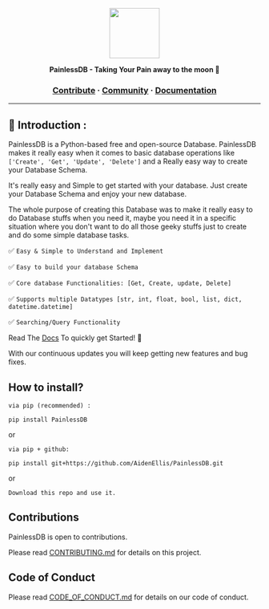 <a href="https://github.com/AidenEllis/Cligo"><p align="center"></a>
<img height=100 src="https://upstorage.pythonanywhere.com/api/storage/file/its_sakib/Public/Github/PainlessDB/pldb_1_320.png"/>


<p align="center">
  <strong>PainlessDB - Taking Your Pain away to the moon 🚀</strong>
</p>

<h3 align="center">
  <a href="https://github.com/AidenEllis/PainlessDB/blob/main/CONTRIBUTING.md">Contribute</a>
  <span> · </span>
  <a href="https://discord.gg/aw35Kb7uE7">Community</a>
  <span> · </span>
  <a href="https://github.com/AidenEllis/PainlessDB/tree/main/docs">Documentation</a>
</h3>

---

## 🎫 Introduction :
PainlessDB is a Python-based free and open-source Database. PainlessDB makes 
it really easy when it comes to basic database operations like 
`['Create', 'Get', 'Update', 'Delete']` and a Really easy way to create your 
Database Schema.

It's really easy and Simple to get started with your database. Just create your 
Database Schema and enjoy your new database.

The whole purpose of creating this Database was to make it really easy to do Database 
stuffs when you need it, maybe you need it in a specific situation where you don't 
want to do all those geeky stuffs just to create and do some simple database tasks.

✅ `Easy & Simple to Understand and Implement`

✅ `Easy to build your database Schema`

✅ `Core database Functionalities: [Get, Create, update, Delete]`

✅ `Supports multiple Datatypes [str, int, float, bool, list, dict, datetime.datetime]`

✅ `Searching/Query Functionality`

Read The [Docs](https://github.com/AidenEllis/PainlessDB/tree/main/docs) To quickly get Started! 🍰

With our continuous updates you will keep getting new features and bug fixes.

## How to install?
`via pip (recommended) :`
```commandline
pip install PainlessDB
```

or

`via pip + github:`
```commandline
pip install git+https://github.com/AidenEllis/PainlessDB.git
```

or

```
Download this repo and use it.
```

## Contributions

PainlessDB is open to contributions.

Please read [CONTRIBUTING.md](https://github.com/AidenEllis/Cligo/blob/main/CONTRIBUTING.md) for details on this project.

## Code of Conduct

Please read [CODE_OF_CONDUCT.md](https://github.com/AidenEllis/Cligo/blob/main//CODE_OF_CONDUCT.md) for details on our code of conduct.
